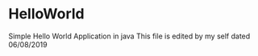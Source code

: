 # HelloWorld
Simple Hello World Application in java
This file is edited by my self dated 06/08/2019
